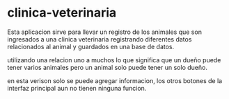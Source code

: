 # clinica-veterinaria
Esta aplicacion sirve para llevar un registro de los animales que son ingresados a una clinica veterinaria registrando diferentes datos relacionados al animal y guardados en una base de datos.


utilizando una relacion uno a muchos lo que significa que un dueño puede tener varios animales pero un animal solo puede tener un solo dueño.


en esta verison solo se puede agregar informacion, los otros botones de la interfaz principal aun no tienen ninguna funcion.
